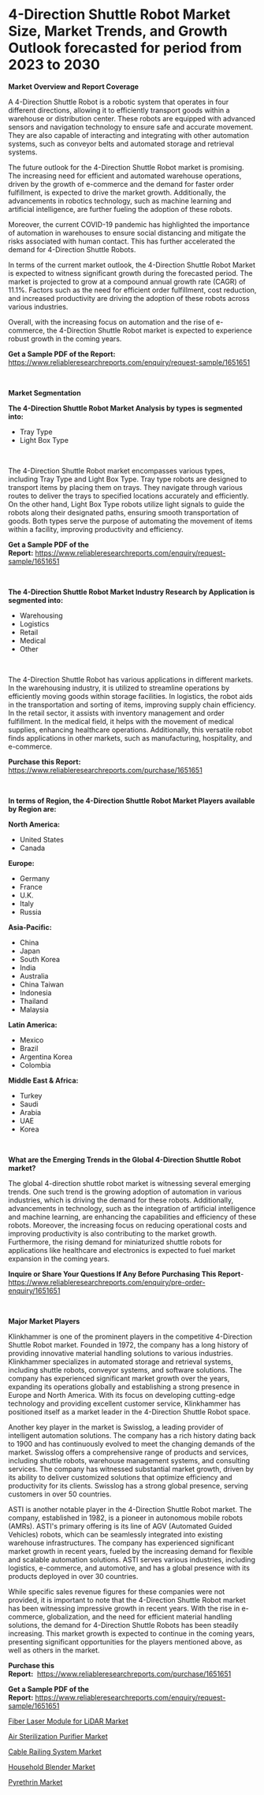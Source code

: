 <p><h1>4-Direction Shuttle Robot Market Size, Market Trends, and Growth Outlook forecasted for period from 2023 to 2030</h1></p><p><strong>Market Overview and Report Coverage</strong></p>
<p><p>A 4-Direction Shuttle Robot is a robotic system that operates in four different directions, allowing it to efficiently transport goods within a warehouse or distribution center. These robots are equipped with advanced sensors and navigation technology to ensure safe and accurate movement. They are also capable of interacting and integrating with other automation systems, such as conveyor belts and automated storage and retrieval systems.</p><p>The future outlook for the 4-Direction Shuttle Robot market is promising. The increasing need for efficient and automated warehouse operations, driven by the growth of e-commerce and the demand for faster order fulfillment, is expected to drive the market growth. Additionally, the advancements in robotics technology, such as machine learning and artificial intelligence, are further fueling the adoption of these robots.</p><p>Moreover, the current COVID-19 pandemic has highlighted the importance of automation in warehouses to ensure social distancing and mitigate the risks associated with human contact. This has further accelerated the demand for 4-Direction Shuttle Robots.</p><p>In terms of the current market outlook, the 4-Direction Shuttle Robot Market is expected to witness significant growth during the forecasted period. The market is projected to grow at a compound annual growth rate (CAGR) of 11.1%. Factors such as the need for efficient order fulfillment, cost reduction, and increased productivity are driving the adoption of these robots across various industries.</p><p>Overall, with the increasing focus on automation and the rise of e-commerce, the 4-Direction Shuttle Robot market is expected to experience robust growth in the coming years.</p></p>
<p><strong>Get a Sample PDF of the Report:</strong> <a href="https://www.reliableresearchreports.com/enquiry/request-sample/1651651">https://www.reliableresearchreports.com/enquiry/request-sample/1651651</a></p>
<p>&nbsp;</p>
<p><strong>Market Segmentation</strong></p>
<p><strong>The 4-Direction Shuttle Robot Market Analysis by types is segmented into:</strong></p>
<p><ul><li>Tray Type</li><li>Light Box Type</li></ul></p>
<p>&nbsp;</p>
<p><p>The 4-Direction Shuttle Robot market encompasses various types, including Tray Type and Light Box Type. Tray type robots are designed to transport items by placing them on trays. They navigate through various routes to deliver the trays to specified locations accurately and efficiently. On the other hand, Light Box Type robots utilize light signals to guide the robots along their designated paths, ensuring smooth transportation of goods. Both types serve the purpose of automating the movement of items within a facility, improving productivity and efficiency.</p></p>
<p><strong>Get a Sample PDF of the Report:</strong>&nbsp;<a href="https://www.reliableresearchreports.com/enquiry/request-sample/1651651">https://www.reliableresearchreports.com/enquiry/request-sample/1651651</a></p>
<p>&nbsp;</p>
<p><strong>The 4-Direction Shuttle Robot Market Industry Research by Application is segmented into:</strong></p>
<p><ul><li>Warehousing</li><li>Logistics</li><li>Retail</li><li>Medical</li><li>Other</li></ul></p>
<p>&nbsp;</p>
<p><p>The 4-Direction Shuttle Robot has various applications in different markets. In the warehousing industry, it is utilized to streamline operations by efficiently moving goods within storage facilities. In logistics, the robot aids in the transportation and sorting of items, improving supply chain efficiency. In the retail sector, it assists with inventory management and order fulfillment. In the medical field, it helps with the movement of medical supplies, enhancing healthcare operations. Additionally, this versatile robot finds applications in other markets, such as manufacturing, hospitality, and e-commerce.</p></p>
<p><strong>Purchase this Report:</strong>&nbsp; <a href="https://www.reliableresearchreports.com/purchase/1651651">https://www.reliableresearchreports.com/purchase/1651651</a></p>
<p>&nbsp;</p>
<p><strong>In terms of Region, the 4-Direction Shuttle Robot Market Players available by Region are:</strong></p>
<p>
    <p> <strong> North America: </strong>
        <ul>
            <li>United States</li>
            <li>Canada</li>
        </ul>
        </p> 
    <p> <strong> Europe: </strong>
        <ul>
            <li>Germany</li>
            <li>France</li>
            <li>U.K.</li>
            <li>Italy</li>
            <li>Russia</li>
        </ul>
        </p> 
    <p> <strong> Asia-Pacific: </strong>
        <ul>
            <li>China</li>
            <li>Japan</li>
            <li>South Korea</li>
            <li>India</li>
            <li>Australia</li>
            <li>China Taiwan</li>
            <li>Indonesia</li>
            <li>Thailand</li>
            <li>Malaysia</li>
        </ul>
        </p> 
    <p> <strong> Latin America: </strong>
        <ul>
            <li>Mexico</li>
            <li>Brazil</li>
            <li>Argentina Korea</li>
            <li>Colombia</li>
        </ul>
        </p> 
    <p> <strong> Middle East & Africa: </strong>
        <ul>
            <li>Turkey</li>
            <li>Saudi</li>
            <li>Arabia</li>
            <li>UAE</li>
            <li>Korea</li>
        </ul>
    </p>
    </p>
<p>&nbsp;</p>
<p><strong>What are the Emerging Trends in the Global 4-Direction Shuttle Robot market?</strong></p>
<p><p>The global 4-direction shuttle robot market is witnessing several emerging trends. One such trend is the growing adoption of automation in various industries, which is driving the demand for these robots. Additionally, advancements in technology, such as the integration of artificial intelligence and machine learning, are enhancing the capabilities and efficiency of these robots. Moreover, the increasing focus on reducing operational costs and improving productivity is also contributing to the market growth. Furthermore, the rising demand for miniaturized shuttle robots for applications like healthcare and electronics is expected to fuel market expansion in the coming years.</p></p>
<p><strong>Inquire or Share Your Questions If Any Before Purchasing This Report</strong>- <a href="https://www.reliableresearchreports.com/enquiry/pre-order-enquiry/1651651">https://www.reliableresearchreports.com/enquiry/pre-order-enquiry/1651651</a></p>
<p>&nbsp;</p>
<p><strong>Major Market Players</strong></p>
<p><p>Klinkhammer is one of the prominent players in the competitive 4-Direction Shuttle Robot market. Founded in 1972, the company has a long history of providing innovative material handling solutions to various industries. Klinkhammer specializes in automated storage and retrieval systems, including shuttle robots, conveyor systems, and software solutions. The company has experienced significant market growth over the years, expanding its operations globally and establishing a strong presence in Europe and North America. With its focus on developing cutting-edge technology and providing excellent customer service, Klinkhammer has positioned itself as a market leader in the 4-Direction Shuttle Robot space.</p><p>Another key player in the market is Swisslog, a leading provider of intelligent automation solutions. The company has a rich history dating back to 1900 and has continuously evolved to meet the changing demands of the market. Swisslog offers a comprehensive range of products and services, including shuttle robots, warehouse management systems, and consulting services. The company has witnessed substantial market growth, driven by its ability to deliver customized solutions that optimize efficiency and productivity for its clients. Swisslog has a strong global presence, serving customers in over 50 countries.</p><p>ASTI is another notable player in the 4-Direction Shuttle Robot market. The company, established in 1982, is a pioneer in autonomous mobile robots (AMRs). ASTI's primary offering is its line of AGV (Automated Guided Vehicles) robots, which can be seamlessly integrated into existing warehouse infrastructures. The company has experienced significant market growth in recent years, fueled by the increasing demand for flexible and scalable automation solutions. ASTI serves various industries, including logistics, e-commerce, and automotive, and has a global presence with its products deployed in over 30 countries.</p><p>While specific sales revenue figures for these companies were not provided, it is important to note that the 4-Direction Shuttle Robot market has been witnessing impressive growth in recent years. With the rise in e-commerce, globalization, and the need for efficient material handling solutions, the demand for 4-Direction Shuttle Robots has been steadily increasing. This market growth is expected to continue in the coming years, presenting significant opportunities for the players mentioned above, as well as others in the market.</p></p>
<p><strong>Purchase this Report:</strong>&nbsp;&nbsp;<a href="https://www.reliableresearchreports.com/purchase/1651651">https://www.reliableresearchreports.com/purchase/1651651</a></p>
<p></p>
<p><strong>Get a Sample PDF of the Report:</strong>&nbsp;<a href="https://www.reliableresearchreports.com/enquiry/request-sample/1651651">https://www.reliableresearchreports.com/enquiry/request-sample/1651651</a></p>
<p><p><a href="https://github.com/merzlyukov93/Market-Research-Report-List-1/blob/main/fiber-laser-module-for-lidar-market.md">Fiber Laser Module for LiDAR Market</a></p><p><a href="https://medium.com/@marlonblick/air-sterilization-purifier-market-size-growth-forecast-2023-2030-e092584da72f">Air Sterilization Purifier Market</a></p><p><a href="https://www.linkedin.com/pulse/cable-railing-system-market-challenges-opportunities-growth-clymc/">Cable Railing System Market</a></p><p><a href="https://www.linkedin.com/pulse/household-blender-market-size-share-global-analysis-report-dwwwc/">Household Blender Market</a></p><p><a href="https://medium.com/@erickasauer/pyrethrin-market-size-growth-forecast-2023-2030-46802dd3ebdd">Pyrethrin Market</a></p></p>